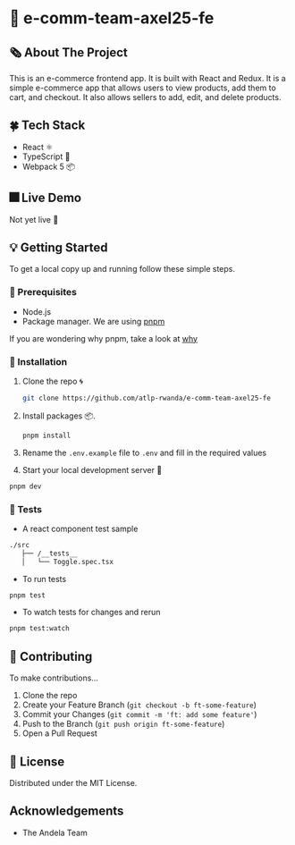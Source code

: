# 🛒 e-comm-team-axel25-fe

## 🗞️ About The Project

This is an e-commerce frontend app. It is built with React and Redux. It is a simple e-commerce app that allows users to view products, add them to cart, and checkout. It also allows sellers to add, edit, and delete products.

## 🍀 Tech Stack

- React ⚛
- TypeScript 🦕
- Webpack 5 📦

<!-- LIVE DEMO -->

## 🎆 Live Demo

Not yet live 🙂

<!-- GETTING STARTED -->

## 💡 Getting Started

To get a local copy up and running follow these simple steps.

### 🚨 Prerequisites

- Node.js
- Package manager. We are using [pnpm](https://pnpm.io/)

If you are wondering why pnpm, take a look at [why](https://www.atatus.com/blog/npm-vs-yarn-vs-pnpm/)

### 🔩 Installation

1. Clone the repo 🌀

   ```sh
   git clone https://github.com/atlp-rwanda/e-comm-team-axel25-fe
   ```

2. Install packages 📦.

   ```sh
   pnpm install
   ```

3. Rename the `.env.example` file to `.env` and fill in the required values

4. Start your local development server 🌅

```sh
pnpm dev
```

### 🧪 Tests

- A react component test sample

```sh
./src
   ├── /__tests__
   │   └── Toggle.spec.tsx
```

- To run tests

```sh
pnpm test
```

- To watch tests for changes and rerun

```sh
pnpm test:watch
```

<!-- CONTRIBUTING -->

## 🎨 Contributing

To make contributions...

1. Clone the repo
1. Create your Feature Branch (`git checkout -b ft-some-feature`)
1. Commit your Changes (`git commit -m 'ft: add some feature'`)
1. Push to the Branch (`git push origin ft-some-feature`)
1. Open a Pull Request

<!-- LICENSE -->

## 🪪 License

Distributed under the MIT License.

<!-- CONTACT -->

<!-- ACKNOWLEDGEMENTS -->

## Acknowledgements

- The Andela Team
